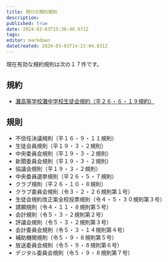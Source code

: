 ```yaml
---
title: 現行の規約規則
description: 
published: true
date: 2024-03-03T15:30:40.971Z
tags: 
editor: markdown
dateCreated: 2024-03-03T14:22:04.831Z
---
```


現在有効な規約規則は次の１７件です。
## 規約
- [灘高等学校灘中学校生徒会規約（平２６・６・１９規約）](/current/charter)
## 規則
- 不信任決議規則（平１６・９・１１規則）
- 生徒会員規則（平１９・３・２規則）
- 中央委員会規則（平１９・３・２規則）
- 新聞委員会規則（平１９・３・２規則）
- 協議会規則（平１９・３・２規則）
- 中央委員選挙規則（平２６・５・７規則）
- クラブ規則（平２６・１０・８規則）
- クラブ委員会規則（令３・２・２６規則第１号）
- 生徒会規約改正案全校投票規則（令４・５・３０規則第３号）
- 請願規則（令４・１１・８規則第５号）
- 会計規則（令５・３・２規則第２号）
- 評議会規則（令５・３・２規則第３号）
- 会計委員会規則（令５・３・１４規則第４号）
- 補助機関規則（令５・９・８規則第５号）
- 放送委員会規則（令５・９・８規則第６号）
- デジタル委員会規則（令５・９・８規則第７号）